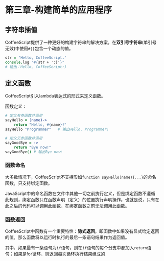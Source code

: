 # 第三章-构建简单的应用程序
## 字符串插值
CoffeeScript提供了一种更好的构建字符串的解决方案。在**双引号字符串**(单引号无效)中使用`#{}`包含一个动态的值。

```coffeescript
str = 'Hello, CoffeeScript.'
console.log "#{str + ':)'}"
# 输出：Hello, CoffeeScript:)
```

## 定义函数
CoffeeScript引入lambda表达式的形式来定义函数。

函数定义：

```coffeescript
# 定义有参函数并调用
sayHello = (name)->
    return "Hello, #{name}!"
sayHello "Programmer"   # 输出Hello, Programmer!

# 定义无参函数并调用
sayGoodBye = ->
    return "Bye now!"
sayGoodBye() # 输出Bye now!

```

### 函数命名
大多数情况下，CoffeeScript不支持形如`function sayHello(name){...}`的命名函数，只支持绑定函数。

JavaScript中的命名函数在文件中其他一切之前执行定义，但是绑定函数不遵循此规则，绑定函数只在函数声明（定义）的位置执行声明操作，也就是说，只有在此之后的代码可以调用此函数，在绑定函数之前无法调用此函数。

### 函数返回
CoffeeScript中函数有一个重要特性：**隐式返回**。即函数中如果没有显式给定返回的值，那么函数将以运行时执行的最后一条语句结果作为返回值。

其中，如果最有一条语句为`if`语句，则在`if`语句的每个分支中都加入`return`语句；如果是for循环，则返回每次循环执行结果组成的
